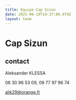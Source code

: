 ```yaml
---
title: Équipe Cap Sizun
date: 2025-06-19T14:37:04.974Z
layout: team
---
```


# Cap Sizun



## contact 

Aleksander KLESSA

06 30 96 53 09, 09 77 97 96 74

alik29@orange.fr

